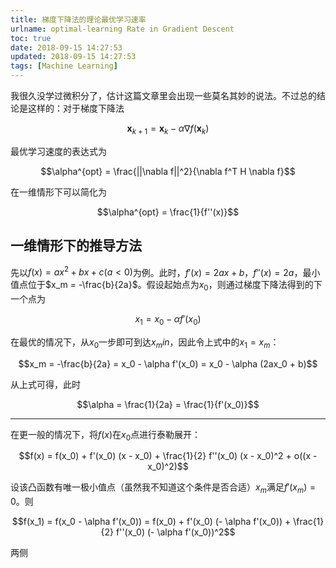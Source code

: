 ```yaml
---
title: 梯度下降法的理论最优学习速率
urlname: optimal-learning Rate in Gradient Descent
toc: true
date: 2018-09-15 14:27:53
updated: 2018-09-15 14:27:53
tags: [Machine Learning]
---
```


我很久没学过微积分了，估计这篇文章里会出现一些莫名其妙的说法。不过总的结论是这样的：对于梯度下降法

$$\mathbf{x}_{k+1} = \mathbf{x}_{k} - \alpha \nabla f(\mathbf{x}_{k})$$

最优学习速度的表达式为

$$\alpha^{opt} = \frac{||\nabla f||^2}{\nabla f^T H \nabla f}$$

在一维情形下可以简化为

$$\alpha^{opt} = \frac{1}{f''(x)}$$

## 一维情形下的推导方法

先以$f(x) = ax^2 + bx + c (a < 0)$为例。此时，$f'(x) = 2ax + b$，$f''(x) = 2a$，最小值点位于$x_m = -\frac{b}{2a}$。假设起始点为$x_0$，则通过梯度下降法得到的下一个点为

$$x_1 = x_0 - \alpha f'(x_0)$$

在最优的情况下，从$x_0$一步即可到达$x_min$，因此令上式中的$x_1 = x_m$：

$$x_m = -\frac{b}{2a} = x_0 - \alpha f'(x_0) = x_0 - \alpha (2ax_0 + b)$$

从上式可得，此时

$$\alpha = \frac{1}{2a} = \frac{1}{f'(x_0)}$$

---

在更一般的情况下，将$f(x)$在$x_0$点进行泰勒展开：

$$f(x) = f(x_0) + f'(x_0) (x - x_0) + \frac{1}{2} f''(x_0) (x - x_0)^2 + o((x - x_0)^2)$$

设该凸函数有唯一极小值点（虽然我不知道这个条件是否合适）$x_m$满足$f'(x_m) = 0$。则

$$f(x_1) = f(x_0 - \alpha f'(x_0)) = f(x_0) + f'(x_0) (- \alpha f'(x_0)) + \frac{1}{2} f''(x_0) (- \alpha f'(x_0))^2$$

两侧
